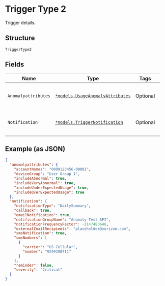 
# Trigger Type 2

Trigger details.

## Structure

`TriggerType2`

## Fields

| Name | Type | Tags | Description |
|  --- | --- | --- | --- |
| `Anomalyattributes` | [`*models.UsageAnomalyAttributes`](../../doc/models/usage-anomaly-attributes.md) | Optional | The details of the UsageAnomaly trigger. |
| `Notification` | [`*models.TriggerNotification`](../../doc/models/trigger-notification.md) | Optional | The notification details of the trigger. |

## Example (as JSON)

```json
{
  "anomalyattributes": {
    "accountNames": "0000123456-00001",
    "deviceGroup": "User Group 1",
    "includeAbnormal": true,
    "includeVeryAbnormal": true,
    "includeUnderExpectedUsage": true,
    "includeOverExpectedUsage": true
  },
  "notification": {
    "notificationType": "DailySummary",
    "callback": true,
    "emailNotification": true,
    "notificationGroupName": "Anomaly Test API",
    "notificationFrequencyFactor": -2147483648,
    "externalEmailRecipients": "placeholder@verizon.com",
    "smsNotification": true,
    "smsNumbers": [
      {
        "carrier": "US Cellular",
        "number": "9299280711"
      }
    ],
    "reminder": false,
    "severity": "Critical"
  }
}
```

